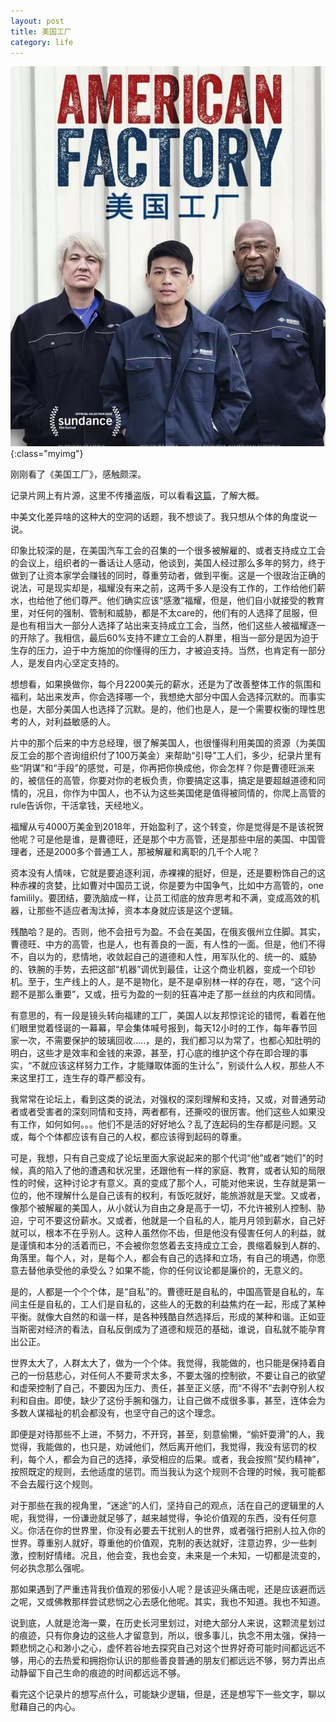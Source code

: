 ```yaml
---
layout: post
title: 美国工厂
category: life
---
```


![](/images/20190825/1566662532615.jpg){:class="myimg"}

刚刚看了《美国工厂》，感触颇深。

记录片网上有片源，这里不传播盗版，可以看看[这篇](https://mp.weixin.qq.com/s/48ZATA0OryYx2rdiJDz9pQ)，了解大概。

中美文化差异啥的这种大的空洞的话题，我不想谈了。我只想从个体的角度说一说。

印象比较深的是，在美国汽车工会的召集的一个很多被解雇的、或者支持成立工会的会议上，组织者的一番话让人感动，他谈到，美国人经过那么多年的努力，终于做到了让资本家学会赚钱的同时，尊重劳动者，做到平衡。这是一个很政治正确的说法，可是现实却是，福耀没有来之前，这两千多人是没有工作的，工作给他们薪水，也给他了他们尊严。他们确实应该“感激”福耀，但是，他们自小就接受的教育里，对任何的强制、管制和威胁，都是不太care的，他们有的人选择了屈服，但是也有相当大一部分人选择了站出来支持成立工会，当然，他们这些人被福耀逐一的开除了。我相信，最后60%支持不建立工会的人群里，相当一部分是因为迫于生存的压力，迫于中方施加的你懂得的压力，才被迫支持。当然，也肯定有一部分人，是发自内心坚定支持的。

想想看，如果换做你，每个月2200美元的薪水，还是为了改善整体工作的氛围和福利，站出来发声，你会选择哪一个，我想绝大部分中国人会选择沉默的。而事实也是，大部分美国人也选择了沉默。是的，他们也是人，是一个需要权衡的理性思考的人，对利益敏感的人。

片中的那个后来的中方总经理，很了解美国人，也很懂得利用美国的资源（为美国反工会的那个咨询组织付了100万美金）来帮助“引导”工人们，多少，纪录片里有些“阴谋”和“手段”的感觉，可是，你再把你换成他，你会怎样？你是曹德旺派来的，被信任的高管，你要对你的老板负责，你要搞定这事，搞定是要超越道德和同情的，况且，你作为中国人，也不认为这些美国佬是值得被同情的，你爬上高管的rule告诉你，干活拿钱，天经地义。

福耀从亏4000万美金到2018年，开始盈利了，这个转变，你是觉得是不是该祝贺他呢？可是他是谁，是曹德旺，还是那个中方高管，还是那些中层的美国、中国管理者，还是2000多个普通工人，那被解雇和离职的几千个人呢？

资本没有人情味，它就是要追逐利润，赤裸裸的挺好，但是，还是要粉饰自己的这种赤裸的贪婪，比如曹对中国员工说，你是要为中国争气，比如中方高管的，one familily。要团结，要洗脑成一样，让员工彻底的放弃思考和不满，变成高效的机器，让那些不适应者淘汰掉，资本本身就应该是这个逻辑。

残酷哈？是的。否则，他不会扭亏为盈。不会在美国，在俄亥俄州立住脚。其实，曹德旺、中方的高管，也是人，也有善良的一面，有人性的一面。但是，他们不得不，自以为的，悲情地，收敛起自己的道德和人性，用军队化的、统一的、威胁的、铁腕的手势，去把这部“机器”调优到最佳，让这个商业机器，变成一个印钞机。至于，生产线上的人，是不是物化，是不是卓别林一样的存在，嗯，“这个问题不是那么重要”，又或，扭亏为盈的一刻的狂喜冲走了那一丝丝的内疚和同情。

有意思的，有一段是镜头转向福建的工厂，美国人以友邦惊诧论的错愕，看着在他们眼里觉着怪诞的一幕幕，早会集体喊号报到，每天12小时的工作，每年春节回家一次，不需要保护的玻璃回收…..，是的，我们都习以为常了，也都心知肚明的明白，这些才是效率和金钱的来源，甚至，打心底的维护这个存在即合理的事实，“不就应该这样努力工作，才能赚取体面的生计么”，别谈什么人权，那些人不来这里打工，连生存的尊严都没有。

我常常在论坛上，看到这类的说法，对强权的深刻理解和支持，又或，对普通劳动者或者受害者的深刻同情和支持，两者都有，还撕咬的很厉害。他们这些人如果没有工作，如何如何。。。他们不是活的好好地么？乱了连起码的生存都是问题。又或，每个个体都应该有自己的人权，都应该得到起码的尊重。

可是，我想，只有自己变成了论坛里面大家说起来的那个代词“他”或者“她们”的时候，真的陷入了他的遭遇和状况里，还跟他有一样的家庭、教育，或者认知的局限性的时候，这种讨论才有意义。真的变成了那个人，可能对他来说，生存就是第一位的，他不理解什么是自己该有的权利，有饭吃就好，能旅游就是天堂。又或者，像那个被解雇的美国人，从小就认为自由之身是高于一切，不允许被别人控制、胁迫，宁可不要这份薪水。又或者，他就是一个自私的人，能月月领到薪水，自己好就可以，根本不在乎别人。这种人虽然你不齿，但是他没有侵害任何人的利益，就是谨慎和本分的活着而已，不会被你忽悠着去支持成立工会，畏缩着躲到人群的、角落里。每个人，对，是每个人，都会有自己的选择和立场，有自己的境遇，你愿意去替他承受他的承受么？如果不能，你的任何议论都是廉价的，无意义的。

是的，人都是一个个个体，是“自私”的。曹德旺是自私的，中国高管是自私的，车间主任是自私的，工人们是自私的，这些人的无数的利益焦灼在一起，形成了某种平衡。就像大自然的和谐一样，是各种残酷自然选择后，形成的某种和谐。正如亚当斯密对经济的看法，自私反倒成为了道德和规范的基础，谁说，自私就不能孕育出公正。

世界太大了，人群太大了，做为一个个体。我觉得，我能做的，也只能是保持着自己的一份慈悲心，对任何人不要苛求太多，不要太强的控制欲，不要让自己的欲望和虚荣控制了自己，不要因为压力、责任，甚至正义感，而“不得不”去剥夺别人权利和自由。即使，缺少了这份手腕和强力，让自己做不成很多事，甚至，连体会为多数人谋福祉的机会都没有，也坚守自己的这个理念。

即便是对待那些不上进，不努力，不开窍，甚至，刻意偷懒，“偷奸耍滑”的人，我觉得，我能做的，也只是，劝诫他们，然后离开他们，我觉得，我没有惩罚的权利，每个人，都会为自己的选择，承受相应的后果。或者，我会按照“契约精神”，按照既定的规则，去他适度的惩罚。而当我认为这个规则不合理的时候，我可能都不会去履行这个规则。

对于那些在我的视角里，“迷途”的人们，坚持自己的观点，活在自己的逻辑里的人呢，我觉得，一份谦逊就足够了，越来越觉得，争论价值观的东西，没有任何意义。你活在你的世界里，你没有必要去干扰别人的世界，或者强行把别人拉入你的世界。尊重别人就好，尊重他的价值观，克制的表达就好，注意边界，少一些刺激，控制好情绪。况且，他会变，我也会变，未来是一个未知，一切都是流变的，何必执念那么强呢。

那如果遇到了严重违背我价值观的邪佞小人呢？是该迎头痛击呢，还是应该避而远之呢，又或佛教那样尝试悲悯之心去感化他呢。其实，我也不知道。我也不知道。

说到底，人就是沧海一粟，在历史长河里划过，对绝大部分人来说，这颗流星划过的痕迹，只有你身边的这些人才留意到，所以，很多事儿，执念不用太强，保持一颗悲悯之心和渺小之心，虚怀若谷地去探究自己对这个世界好奇可能时间都远远不够，用心的去热爱和拥抱你认识的那些善良普通的朋友们都远远不够，努力弄出点动静留下自己生命的痕迹的时间都远远不够。

看完这个记录片的想写点什么，可能缺少逻辑，但是，还是想写下一些文字，聊以慰藉自己的内心。

